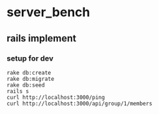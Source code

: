 # server_bench

## rails implement

### setup for dev
```
rake db:create
rake db:migrate
rake db:seed
rails s
curl http://localhost:3000/ping
curl http://localhost:3000/api/group/1/members
```

